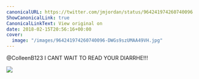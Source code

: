```yaml
---
canonicalURL: https://twitter.com/jmjordan/status/964241974260740096
ShowCanonicalLink: true
CanonicalLinkText: View original on
date: 2018-02-15T20:56:16+00:00
cover:
  image: "/images/964241974260740096-DWGs9szUMAA49VH.jpg"
---
```

@ColleenB123 I CANT WAIT TO READ YOUR DIARRHE!!! 

![](/images/964241974260740096-DWGs9szUMAA49VH.jpg)